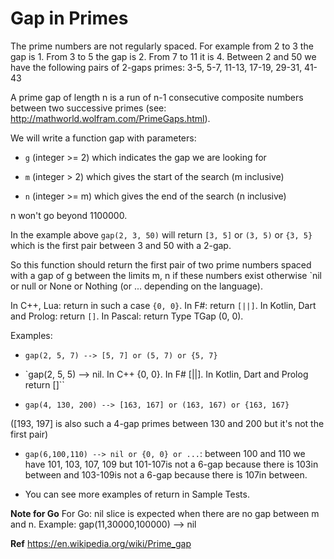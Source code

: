 # Gap in Primes

The prime numbers are not regularly spaced. For example from 2 to 3 the gap is 1. From 3 to 5 the gap is 2. From 7 to 11 it is 4. Between 2 and 50 we have the following pairs of 2-gaps primes: 3-5, 5-7, 11-13, 17-19, 29-31, 41-43

A prime gap of length n is a run of n-1 consecutive composite numbers between two successive primes (see: http://mathworld.wolfram.com/PrimeGaps.html).

We will write a function gap with parameters:

- `g` (integer >= 2) which indicates the gap we are looking for

- `m` (integer > 2) which gives the start of the search (m inclusive)

- `n` (integer >= m) which gives the end of the search (n inclusive)

n won't go beyond 1100000.

In the example above `gap(2, 3, 50)` will return `[3, 5]` or `(3, 5)` or `{3, 5}` which is the first pair between 3 and 50 with a 2-gap.

So this function should return the first pair of two prime numbers spaced with a gap of g between the limits m, n if these numbers exist otherwise `nil or null or None or Nothing (or ... depending on the language).

In C++, Lua: return in such a case `{0, 0}`. In F#: return `[||]`. In Kotlin, Dart and Prolog: return `[]`. In Pascal: return Type TGap (0, 0).

Examples:
- `gap(2, 5, 7) --> [5, 7] or (5, 7) or {5, 7}`

- `gap(2, 5, 5) --> nil. In C++ {0, 0}. In F# [||]. In Kotlin, Dart and Prolog return []``

- `gap(4, 130, 200) --> [163, 167] or (163, 167) or {163, 167}`

([193, 197] is also such a 4-gap primes between 130 and 200 but it's not the first pair)

- `gap(6,100,110) --> nil or {0, 0} or ...`: between 100 and 110 we have 101, 103, 107, 109 but 101-107is not a 6-gap because there is 103in between and 103-109is not a 6-gap because there is 107in between.

- You can see more examples of return in Sample Tests.

**Note for Go**
For Go: nil slice is expected when there are no gap between m and n. Example: gap(11,30000,100000) --> nil

**Ref**
https://en.wikipedia.org/wiki/Prime_gap
